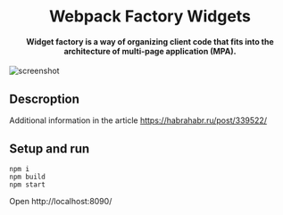 

<h1 align="center">
  Webpack Factory Widgets
</h1>

<h4 align="center">Widget factory is a way of organizing client code that fits into the architecture of multi-page application (MPA).</h4>

![screenshot](https://habrastorage.org/webt/59/d7/99/59d7993a0dc4b994138504.png)

## Descroption
Additional information in the article <a href="https://habrahabr.ru/post/339522/" target="_blank">https://habrahabr.ru/post/339522/</a>

## Setup and run
```
npm i
npm build
npm start
```

Open http://localhost:8090/
